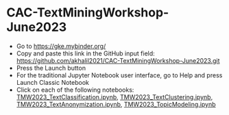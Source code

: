 # CAC-TextMiningWorkshop-June2023
- Go to https://gke.mybinder.org/
- Copy and paste this link in the GitHub input field: https://github.com/akhalil2021/CAC-TextMiningWorkshop-June2023.git
- Press the Launch button
- For the traditional Jupyter Notebook user interface, go to Help and press Launch Classic Notebook
- Click on each of the following notebooks: [TMW2023_TextClassification.ipynb](https://github.com/akhalil2021/CAC-TextMiningWorkshop-June2023/blob/main/TMW2023_TextClassification.ipynb), [TMW2023_TextClustering.ipynb](https://github.com/akhalil2021/CAC-TextMiningWorkshop-June2023/blob/main/TMW2023_TextClustering.ipynb), [TMW2023_TextAnonymization.ipynb](https://github.com/akhalil2021/CAC-TextMiningWorkshop-June2023/blob/main/TMW2023_NamedEntityRecognition.ipynb), [TMW2023_TopicModeling.ipynb](https://github.com/akhalil2021/CAC-TextMiningWorkshop-June2023/blob/main/TMW2023_TopicModeling.ipynb)
